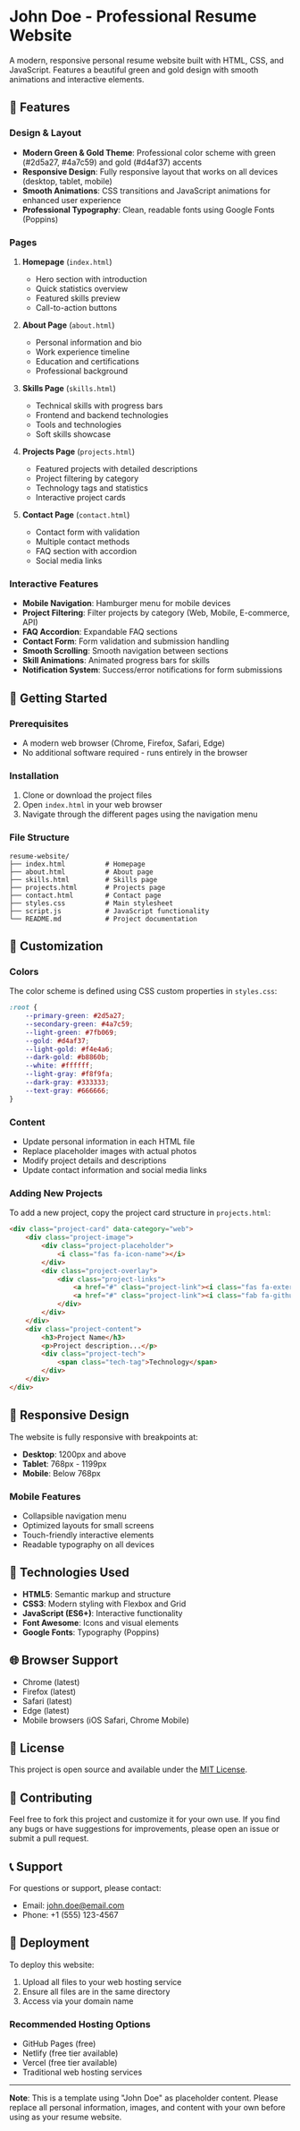 # John Doe - Professional Resume Website

A modern, responsive personal resume website built with HTML, CSS, and JavaScript. Features a beautiful green and gold design with smooth animations and interactive elements.

## 🌟 Features

### Design & Layout
- **Modern Green & Gold Theme**: Professional color scheme with green (#2d5a27, #4a7c59) and gold (#d4af37) accents
- **Responsive Design**: Fully responsive layout that works on all devices (desktop, tablet, mobile)
- **Smooth Animations**: CSS transitions and JavaScript animations for enhanced user experience
- **Professional Typography**: Clean, readable fonts using Google Fonts (Poppins)

### Pages
1. **Homepage** (`index.html`)
   - Hero section with introduction
   - Quick statistics overview
   - Featured skills preview
   - Call-to-action buttons

2. **About Page** (`about.html`)
   - Personal information and bio
   - Work experience timeline
   - Education and certifications
   - Professional background

3. **Skills Page** (`skills.html`)
   - Technical skills with progress bars
   - Frontend and backend technologies
   - Tools and technologies
   - Soft skills showcase

4. **Projects Page** (`projects.html`)
   - Featured projects with detailed descriptions
   - Project filtering by category
   - Technology tags and statistics
   - Interactive project cards

5. **Contact Page** (`contact.html`)
   - Contact form with validation
   - Multiple contact methods
   - FAQ section with accordion
   - Social media links

### Interactive Features
- **Mobile Navigation**: Hamburger menu for mobile devices
- **Project Filtering**: Filter projects by category (Web, Mobile, E-commerce, API)
- **FAQ Accordion**: Expandable FAQ sections
- **Contact Form**: Form validation and submission handling
- **Smooth Scrolling**: Smooth navigation between sections
- **Skill Animations**: Animated progress bars for skills
- **Notification System**: Success/error notifications for form submissions

## 🚀 Getting Started

### Prerequisites
- A modern web browser (Chrome, Firefox, Safari, Edge)
- No additional software required - runs entirely in the browser

### Installation
1. Clone or download the project files
2. Open `index.html` in your web browser
3. Navigate through the different pages using the navigation menu

### File Structure
```
resume-website/
├── index.html          # Homepage
├── about.html          # About page
├── skills.html         # Skills page
├── projects.html       # Projects page
├── contact.html        # Contact page
├── styles.css          # Main stylesheet
├── script.js           # JavaScript functionality
└── README.md           # Project documentation
```

## 🎨 Customization

### Colors
The color scheme is defined using CSS custom properties in `styles.css`:
```css
:root {
    --primary-green: #2d5a27;
    --secondary-green: #4a7c59;
    --light-green: #7fb069;
    --gold: #d4af37;
    --light-gold: #f4e4a6;
    --dark-gold: #b8860b;
    --white: #ffffff;
    --light-gray: #f8f9fa;
    --dark-gray: #333333;
    --text-gray: #666666;
}
```

### Content
- Update personal information in each HTML file
- Replace placeholder images with actual photos
- Modify project details and descriptions
- Update contact information and social media links

### Adding New Projects
To add a new project, copy the project card structure in `projects.html`:
```html
<div class="project-card" data-category="web">
    <div class="project-image">
        <div class="project-placeholder">
            <i class="fas fa-icon-name"></i>
        </div>
        <div class="project-overlay">
            <div class="project-links">
                <a href="#" class="project-link"><i class="fas fa-external-link-alt"></i></a>
                <a href="#" class="project-link"><i class="fab fa-github"></i></a>
            </div>
        </div>
    </div>
    <div class="project-content">
        <h3>Project Name</h3>
        <p>Project description...</p>
        <div class="project-tech">
            <span class="tech-tag">Technology</span>
        </div>
    </div>
</div>
```

## 📱 Responsive Design

The website is fully responsive with breakpoints at:
- **Desktop**: 1200px and above
- **Tablet**: 768px - 1199px
- **Mobile**: Below 768px

### Mobile Features
- Collapsible navigation menu
- Optimized layouts for small screens
- Touch-friendly interactive elements
- Readable typography on all devices

## 🔧 Technologies Used

- **HTML5**: Semantic markup and structure
- **CSS3**: Modern styling with Flexbox and Grid
- **JavaScript (ES6+)**: Interactive functionality
- **Font Awesome**: Icons and visual elements
- **Google Fonts**: Typography (Poppins)

## 🌐 Browser Support

- Chrome (latest)
- Firefox (latest)
- Safari (latest)
- Edge (latest)
- Mobile browsers (iOS Safari, Chrome Mobile)

## 📝 License

This project is open source and available under the [MIT License](LICENSE).

## 🤝 Contributing

Feel free to fork this project and customize it for your own use. If you find any bugs or have suggestions for improvements, please open an issue or submit a pull request.

## 📞 Support

For questions or support, please contact:
- Email: john.doe@email.com
- Phone: +1 (555) 123-4567

## 🚀 Deployment

To deploy this website:
1. Upload all files to your web hosting service
2. Ensure all files are in the same directory
3. Access via your domain name

### Recommended Hosting Options
- GitHub Pages (free)
- Netlify (free tier available)
- Vercel (free tier available)
- Traditional web hosting services

---

**Note**: This is a template using "John Doe" as placeholder content. Please replace all personal information, images, and content with your own before using as your resume website. 